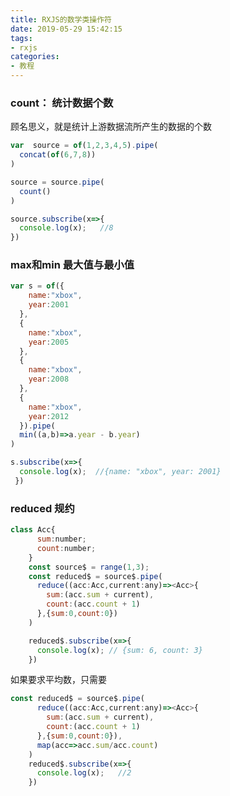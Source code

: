 ```yaml
---
title: RXJS的数学类操作符
date: 2019-05-29 15:42:15
tags:
- rxjs
categories:
- 教程
---
```


### count： 统计数据个数

顾名思义，就是统计上游数据流所产生的数据的个数

``` javascript
var  source = of(1,2,3,4,5).pipe(
  concat(of(6,7,8))
)

source = source.pipe(
  count()
)

source.subscribe(x=>{
  console.log(x);   //8
})
```

<!-- more -->

### max和min 最大值与最小值

``` javascript
var s = of({
    name:"xbox",
    year:2001
  },
  {
    name:"xbox",
    year:2005
  },
  {
    name:"xbox",
    year:2008
  },
  {
    name:"xbox",
    year:2012
  }).pipe(
  min((a,b)=>a.year - b.year)
)

s.subscribe(x=>{
  console.log(x);  //{name: "xbox", year: 2001}
 })
```

### reduced 规约

``` javascript
class Acc{
      sum:number;
      count:number;
    }
    const source$ = range(1,3);
    const reduced$ = source$.pipe(
      reduce((acc:Acc,current:any)=><Acc>{
        sum:(acc.sum + current),
        count:(acc.count + 1)
      },{sum:0,count:0})
    )

    reduced$.subscribe(x=>{
      console.log(x); // {sum: 6, count: 3}
    })
```

如果要求平均数，只需要

``` javascript
const reduced$ = source$.pipe(
      reduce((acc:Acc,current:any)=><Acc>{
        sum:(acc.sum + current),
        count:(acc.count + 1)
      },{sum:0,count:0}),
      map(acc=>acc.sum/acc.count)
    )
    reduced$.subscribe(x=>{
      console.log(x);   //2
    })
```
